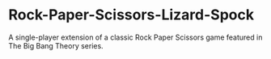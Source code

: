# Rock-Paper-Scissors-Lizard-Spock
A single-player extension of a classic Rock Paper Scissors game featured in The Big Bang Theory series.
